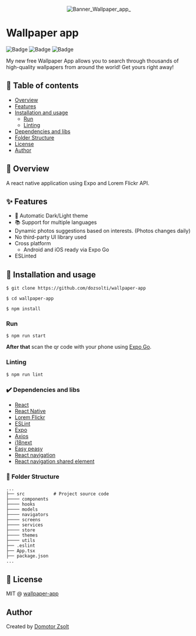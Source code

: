 <div align="center">

![Banner_Wallpaper_app_](https://user-images.githubusercontent.com/17215747/199985102-9813b088-3985-4be5-a00a-db5f87e46f96.png)

</div>

# Wallpaper app

![Badge](https://img.shields.io/badge/expo-v45-blue)
![Badge](https://img.shields.io/github/issues/dozsolti/wallpaper-app)
![Badge](https://img.shields.io/github/license/dozsolti/wallpaper-app)

My new free Wallpaper App allows you to search through thousands of high-quality wallpapers from around the world! Get yours right away!

## :bookmark_tabs: Table of contents

- [Overview](#scroll-overview)
- [Features](#sparkles-features)
- [Installation and usage](#floppy_disk-installation-and-usage)
  - [Run](#run)
  - [Linting](#linting)
- [Dependencies and libs](#heavy_check_mark-dependencies-and-libs)
- [Folder Structure](#open_file_folder-folder-structure)
- [License](#memo-license)
- [Author](#author)

## :scroll: Overview
A react native application using Expo and Lorem Flickr API.


## :sparkles: Features
- 🌙 Automatic Dark/Light theme
- 📚 Support for multiple languages
- Dynamic photos suggestions based on interests. (Photos changes daily)
- No third-party UI library used
- Cross platform
    - Android and iOS ready via Expo Go
- ESLinted

## :floppy_disk: Installation and usage

```
$ git clone https://github.com/dozsolti/wallpaper-app

$ cd wallpaper-app

$ npm install
```
### Run

```
$ npm run start
```


**After that** scan the qr code with your phone using [Expo Go](https://expo.dev/client).


### Linting
```
$ npm run lint
```


### :heavy_check_mark: Dependencies and libs

- [React](https://reactjs.org/)
- [React Native](https://reactnative.dev/)
- [Lorem Flickr](https://loremflickr.com)
- [ESLint](https://eslint.org/)
- [Expo](https://expo.dev/)
- [Axios](https://github.com/axios/axios)
- [i18next](https://www.i18next.com/)
- [Easy peasy](https://easy-peasy.vercel.app/)
- [React navigation](https://reactnavigation.org/)
- [React navigation shared element](https://github.com/IjzerenHein/react-navigation-shared-element)

### :open_file_folder: Folder Structure

```
...
├── src           # Project source code
├──── components  
├──── hooks       
├──── models      
├──── navigators
├──── screens
├──── services
├──── store       
├──── themes       
├──── utils
├── .eslint
├── App.tsx
├── package.json
...
```

## :memo: License

MIT @ [wallpaper-app]()

## Author
Created by [Domotor Zsolt](https://www.linkedin.com/in/zsolti-domotor-a39586b4/)
